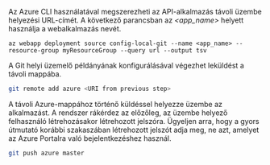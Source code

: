 Az Azure CLI használatával megszerezheti az API-alkalmazás távoli üzembe helyezési URL-címét. A következő parancsban az *\<app_name>* helyett használja a webalkalmazás nevét.

```azurecli-interactive
az webapp deployment source config-local-git --name <app_name> --resource-group myResourceGroup --query url --output tsv
```

A Git helyi üzemelő példányának konfigurálásával végezhet leküldést a távoli mappába.

```bash
git remote add azure <URI from previous step>
```

A távoli Azure-mappához történő küldéssel helyezze üzembe az alkalmazást. A rendszer rákérdez az előzőleg, az üzembe helyező felhasználó létrehozásakor létrehozott jelszóra. Ügyeljen arra, hogy a gyors útmutató korábbi szakaszában létrehozott jelszót adja meg, ne azt, amelyet az Azure Portalra való bejelentkezéshez használ.

```bash
git push azure master
```
